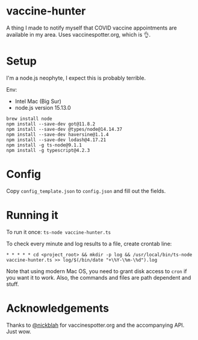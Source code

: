# vaccine-hunter
A thing I made to notify myself that COVID vaccine appointments are available in my area. Uses vaccinespotter.org, which is 👌.

# Setup
I'm a node.js neophyte, I expect this is probably terrible. 

Env:
 - Intel Mac (Big Sur)
 - node.js version 15.13.0

```
brew install node
npm install --save-dev got@11.8.2
npm install --save-dev @types/node@14.14.37
npm install --save-dev haversine@1.1.4
npm install --save-dev lodash@4.17.21
npm install -g ts-node@9.1.1
npm install -g typescript@4.2.3
```

# Config
Copy `config_template.json` to `config.json` and fill out the fields.

# Running it
To run it once: `ts-node vaccine-hunter.ts`

To check every minute and log results to a file, create crontab line:
```
* * * * * cd <project_root> && mkdir -p log && /usr/local/bin/ts-node vaccine-hunter.ts >> log/$(/bin/date "+\%Y-\%m-\%d").log
```
Note that using modern Mac OS, you need to grant disk access to `cron` if you want it to work. Also, the commands and files are path dependent and stuff.

# Acknowledgements
Thanks to [@nickblah](https://twitter.com/nickblah) for vaccinespotter.org and the accompanying API. Just wow.